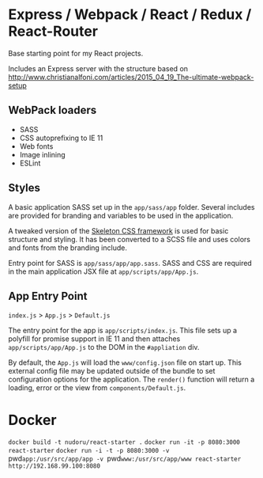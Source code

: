 # Express / Webpack / React / Redux / React-Router
 
Base starting point for my React projects.

Includes an Express server with the structure based on http://www.christianalfoni.com/articles/2015_04_19_The-ultimate-webpack-setup

## WebPack loaders

- SASS
- CSS autoprefixing to IE 11
- Web fonts
- Image inlining
- ESLint

## Styles

A basic application SASS set up in the `app/sass/app` folder. Several includes are provided for branding and variables to be used in the application. 

A tweaked version of the [Skeleton CSS framework](http://getskeleton.com) is used for basic structure and styling. It has been converted to a SCSS file and uses colors and fonts from the branding include.

Entry point for SASS is `app/sass/app/app.sass`. SASS and CSS are required in the main application JSX file at `app/scripts/app/App.js`.

## App Entry Point

`index.js` > `App.js` > `Default.js`

The entry point for the app is `app/scripts/index.js`. This file sets up a polyfill for promise support in IE 11 and then attaches `app/scripts/app/App.js` to the DOM in the `#appliation` div.

By default, the `App.js` will load the `www/config.json` file on start up. This external config file may be updated outside of the bundle to set configuration options for the application. The `render()` function will return a loading, error or the view from `components/Default.js`.

# Docker

`docker build -t nudoru/react-starter .`
`docker run -it -p 8080:3000 react-starter`
`docker run -i -t -p 8080:3000 -v `pwd`app:/usr/src/app/app -v `pwd`www:/usr/src/app/www react-starter`
`http://192.168.99.100:8080`
